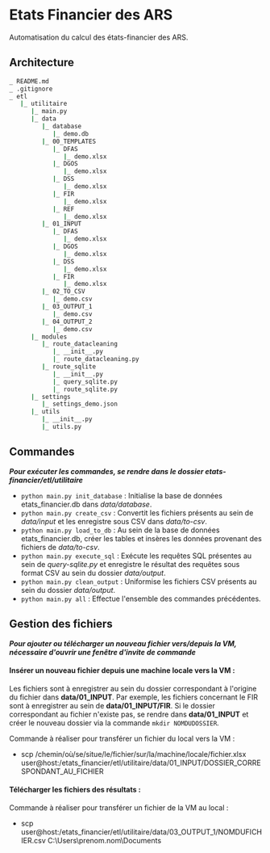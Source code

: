 # Etats Financier des ARS

Automatisation du calcul des états-financier des ARS.

## Architecture

``` bash
_ README.md
_ .gitignore
_ etl
   |_ utilitaire
      |_ main.py
      |_ data
         |_ database
            |_ demo.db
         |_ 00_TEMPLATES
            |_ DFAS
               |_ demo.xlsx
            |_ DGOS
               |_ demo.xlsx
            |_ DSS
               |_ demo.xlsx
            |_ FIR
               |_ demo.xlsx
            |_ REF
               |_ demo.xlsx
         |_ 01_INPUT
            |_ DFAS
               |_ demo.xlsx
            |_ DGOS
               |_ demo.xlsx
            |_ DSS
               |_ demo.xlsx
            |_ FIR
               |_ demo.xlsx
         |_ 02_TO_CSV
            |_ demo.csv
         |_ 03_OUTPUT_1
            |_ demo.csv
         |_ 04_OUTPUT_2
            |_ demo.csv
      |_ modules
         |_ route_datacleaning
            |_ __init__.py
            |_ route_datacleaning.py
         |_ route_sqlite
            |_ __init__.py
            |_ query_sqlite.py
            |_ route_sqlite.py
      |_ settings
         |_ settings_demo.json
      |_ utils
         |_ __init__.py
         |_ utils.py
```

## Commandes

**_Pour exécuter les commandes, se rendre dans le dossier etats-financier/etl/utilitaire_**

* ```python main.py init_database``` : Initialise la base de données etats_financier.db dans _data/database_.
* ```python main.py create_csv``` : Convertit les fichiers présents au sein de _data/input_ et les enregistre sous CSV dans _data/to-csv_.
* ```python main.py load_to_db``` : Au sein de la base de données etats_financier.db, créer les tables et insères les données provenant des fichiers de _data/to-csv_.
* ```python main.py execute_sql``` : Exécute les requêtes SQL présentes au sein de _query-sqlite.py_ et enregistre le résultat des requêtes sous format CSV au sein du dossier _data/output_.
* ```python main.py clean_output``` : Uniformise les fichiers CSV présents au sein du dossier _data/output_.
* ```python main.py all``` : Effectue l'ensemble des commandes précédentes.

## Gestion des fichiers

**_Pour ajouter ou télécharger un nouveau fichier vers/depuis la VM, nécessaire d'ouvrir une fenêtre d'invite de commande_**

#### Insérer un nouveau fichier depuis une machine locale vers la VM :
Les fichiers sont à enregistrer au sein du dossier correspondant à l'origine du fichier dans __data/01_INPUT__. Par exemple, les fichiers concernant le FIR sont à enregistrer au sein de __data/01_INPUT/FIR__.
Si le dossier correspondant au fichier n'existe pas, se rendre dans __data/01_INPUT__ et créer le nouveau dossier via la commande ```mkdir NOMDUDOSSIER```.

Commande à réaliser pour transférer un fichier du local vers la VM :
* scp /chemin/où/se/situe/le/fichier/sur/la/machine/locale/fichier.xlsx user@host:/etats_financier/etl/utilitaire/data/01_INPUT/DOSSIER_CORRESPONDANT_AU_FICHIER

#### Télécharger les fichiers des résultats :
Commande à réaliser pour transférer un fichier de la VM au local :
* scp user@host:/etats_financier/etl/utilitaire/data/03_OUTPUT_1/NOMDUFICHIER.csv C:\Users\prenom.nom\Documents
